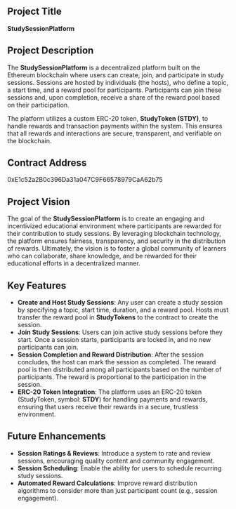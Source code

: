 
## Project Title
**StudySessionPlatform**

## Project Description
The **StudySessionPlatform** is a decentralized platform built on the Ethereum blockchain where users can create, join, and participate in study sessions. Sessions are hosted by individuals (the hosts), who define a topic, a start time, and a reward pool for participants. Participants can join these sessions and, upon completion, receive a share of the reward pool based on their participation.

The platform utilizes a custom ERC-20 token, **StudyToken (STDY)**, to handle rewards and transaction payments within the system. This ensures that all rewards and interactions are secure, transparent, and verifiable on the blockchain.


## Contract Address
0xE1c52a2B0c396Da31a047C9F66578979CaA62b75
## Project Vision
The goal of the **StudySessionPlatform** is to create an engaging and incentivized educational environment where participants are rewarded for their contribution to study sessions. By leveraging blockchain technology, the platform ensures fairness, transparency, and security in the distribution of rewards. Ultimately, the vision is to foster a global community of learners who can collaborate, share knowledge, and be rewarded for their educational efforts in a decentralized manner.

## Key Features
- **Create and Host Study Sessions**: Any user can create a study session by specifying a topic, start time, duration, and a reward pool. Hosts must transfer the reward pool in **StudyTokens** to the contract to create the session.
- **Join Study Sessions**: Users can join active study sessions before they start. Once a session starts, participants are locked in, and no new participants can join.
- **Session Completion and Reward Distribution**: After the session concludes, the host can mark the session as completed. The reward pool is then distributed among all participants based on the number of participants. The reward is proportional to the participation in the session.
- **ERC-20 Token Integration**: The platform uses an ERC-20 token (StudyToken, symbol: **STDY**) for handling payments and rewards, ensuring that users receive their rewards in a secure, trustless environment.


## Future Enhancements
- **Session Ratings & Reviews**: Introduce a system to rate and review sessions, encouraging quality content and community engagement.
- **Session Scheduling**: Enable the ability for users to schedule recurring study sessions.
- **Automated Reward Calculations**: Improve reward distribution algorithms to consider more than just participant count (e.g., session engagement).

